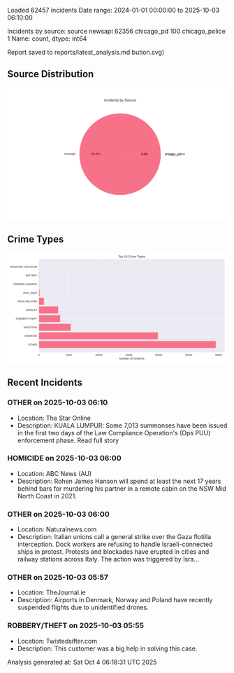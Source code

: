 
Loaded 62457 incidents
Date range: 2024-01-01 00:00:00 to 2025-10-03 06:10:00

Incidents by source:
source
newsapi           62356
chicago_pd          100
chicago_police        1
Name: count, dtype: int64

Report saved to reports/latest_analysis.md
bution.svg)

## Source Distribution
![Source Distribution](images/source_distribution.svg)

## Crime Types
![Crime Types](images/crime_types.svg)

## Recent Incidents

### OTHER on 2025-10-03 06:10
- Location: The Star Online
- Description: KUALA LUMPUR: Some 7,013 summonses have been issued in the first two days of the Law Compliance Operation's (Ops PUU) enforcement phase. Read full story


### HOMICIDE on 2025-10-03 06:00
- Location: ABC News (AU)
- Description: Rohen James Hanson will spend at least the next 17 years behind bars for murdering his partner in a remote cabin on the NSW Mid North Coast in 2021.


### OTHER on 2025-10-03 06:00
- Location: Naturalnews.com
- Description: Italian unions call a general strike over the Gaza flotilla interception. Dock workers are refusing to handle Israeli-connected ships in protest. Protests and blockades have erupted in cities and railway stations across Italy. The action was triggered by Isra…


### OTHER on 2025-10-03 05:57
- Location: TheJournal.ie
- Description: Airports in Denmark, Norway and Poland have recently suspended flights due to unidentified drones.


### ROBBERY/THEFT on 2025-10-03 05:55
- Location: Twistedsifter.com
- Description: This customer was a big help in solving this case.

Analysis generated at: Sat Oct  4 06:18:31 UTC 2025
